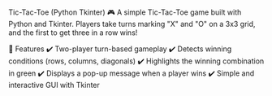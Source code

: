 Tic-Tac-Toe (Python Tkinter) 🎮
A simple Tic-Tac-Toe game built with Python and Tkinter. Players take turns marking "X" and "O" on a 3x3 grid, and the first to get three in a row wins!

📌 Features
✔️ Two-player turn-based gameplay
✔️ Detects winning conditions (rows, columns, diagonals)
✔️ Highlights the winning combination in green
✔️ Displays a pop-up message when a player wins
✔️ Simple and interactive GUI with Tkinter

